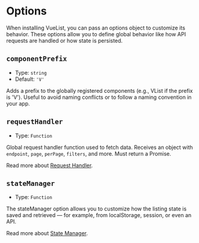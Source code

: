 # Options

When installing VueList, you can pass an options object to customize its behavior. These options allow you to define global behavior like how API requests are handled or how state is persisted.

## `componentPrefix`

- Type: `string`
- Default: `'V'`

Adds a prefix to the globally registered components (e.g., VList if the prefix is 'V'). Useful to avoid naming conflicts or to follow a naming convention in your app.

## `requestHandler`

- Type: `Function`

Global request handler function used to fetch data. Receives an object with `endpoint`, `page`, `perPage`, `filters`, and more. Must return a Promise.

Read more about [Request Handler](/configuration/request-handler.md).

## `stateManager`

- Type: `Function`

The stateManager option allows you to customize how the listing state is saved and retrieved — for example, from localStorage, session, or even an API.

Read more about [State Manager](/configuration/state-manager.md).
